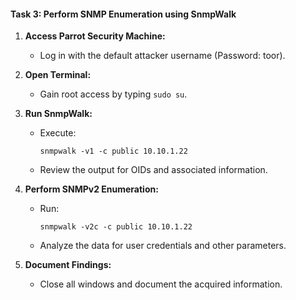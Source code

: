 #### Task 3: Perform SNMP Enumeration using SnmpWalk

1. **Access Parrot Security Machine:**
   - Log in with the default attacker username (Password: toor).

2. **Open Terminal:**
   - Gain root access by typing `sudo su`.

3. **Run SnmpWalk:**
   - Execute:
     ```
     snmpwalk -v1 -c public 10.10.1.22
     ```
   - Review the output for OIDs and associated information.

4. **Perform SNMPv2 Enumeration:**
   - Run:
     ```
     snmpwalk -v2c -c public 10.10.1.22
     ```
   - Analyze the data for user credentials and other parameters.

5. **Document Findings:**
   - Close all windows and document the acquired information.
